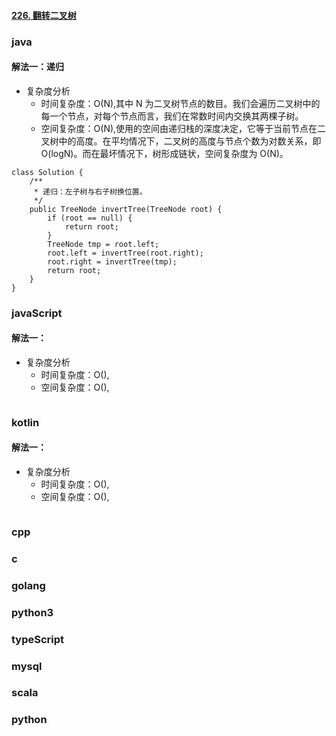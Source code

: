 #### [226. 翻转二叉树](https://leetcode-cn.com/problems/invert-binary-tree/)

### java

#### 解法一：递归

-   复杂度分析
    -   时间复杂度：O(N),其中 N 为二叉树节点的数目。我们会遍历二叉树中的每一个节点，对每个节点而言，我们在常数时间内交换其两棵子树。
    -   空间复杂度：O(N),使用的空间由递归栈的深度决定，它等于当前节点在二叉树中的高度。在平均情况下，二叉树的高度与节点个数为对数关系，即 O(logN)。而在最坏情况下，树形成链状，空间复杂度为 O(N)。

```
class Solution {
    /**
     * 递归：左子树与右子树换位置。
     */
    public TreeNode invertTree(TreeNode root) {
        if (root == null) {
            return root;
        }
        TreeNode tmp = root.left;
        root.left = invertTree(root.right);
        root.right = invertTree(tmp);
        return root;
    }
}
```

### javaScript

#### 解法一：

-   复杂度分析
    -   时间复杂度：O(),
    -   空间复杂度：O(),

```

```

### kotlin

#### 解法一：

-   复杂度分析
    -   时间复杂度：O(),
    -   空间复杂度：O(),

```

```

### cpp

### c

### golang

### python3

### typeScript

### mysql

### scala

### python
